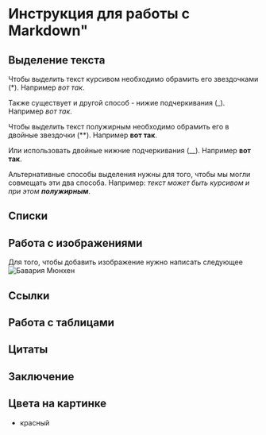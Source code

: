 # Инструкция для работы с Markdown"

## Выделение текста
Чтобы выделить текст курсивом необходимо обрамить его звездочками (*). Например *вот так*. 

Также существует и другой способ - нижие подчеркивания (_).
Например _вот так_.

Чтобы выделить текст полужирным необходимо обрамить его в двойные звездочки (**). Например **вот так**. 

Или использовать двойные нижние подчеркивания (__). Например __вот так__. 

Альтернативные способы выделения нужны для того, чтобы мы могли совмещать эти два способа.
Например: _текст может быть курсивом и при этом **полужирным**_.
## Списки

## Работа с изображениями
Для того, чтобы добавить изображение нужно написать следующее
![Бавария Мюнхен](%D0%91%D0%B0%D0%B2%D0%B0%D1%80%D0%BA%D0%B0.jpeg)
## Ссылки

## Работа с таблицами

## Цитаты

## Заключение

## Цвета на картинке
* красный
